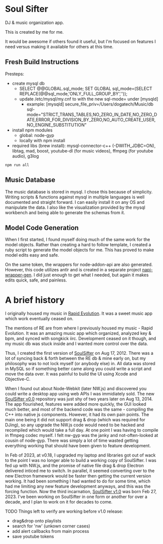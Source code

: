 Soul Sifter
===========

DJ & music organization app.

This is created by me for me.

It would be awesome if others found it useful, but I'm focused on features I need versus making it available for others at this time.

Fresh Build Instructions
------------------------
Presteps:
* create mysql db
  * SELECT @@GLOBAL.sql_mode; SET GLOBAL sql_mode=(SELECT REPLACE(@@sql_mode,'ONLY_FULL_GROUP_BY',''));
  * update /etc/mysql/my.cnf to with the new sql-mode= under [mysqld]
    * example: [mysqld]
      secure_file_priv=/Users/dogatech/Music/db
      sql-mode="STRICT_TRANS_TABLES,NO_ZERO_IN_DATE,NO_ZERO_DATE,ERROR_FOR_DIVISION_BY_ZERO,NO_AUTO_CREATE_USER,NO_ENGINE_SUBSTITUTION"
* install npm modules
  * global: node-gyp
  * locally with npm install
* required libs (brew install): mysql-connector-c++ (-DWITH_JDBC=ON), libtag, mad, boost, youtube-dl (for music videos), ffmpeg (for youtube audio), g3log

```
npm run all
```

Music Database
--------------
The music database is stored in mysql. I chose this because of simplicity. Writing scripts & functions against mysql in multiple languages is well documented and straight forward. I can easily install it on any OS and manipulate the data. I also like the visualization provided by the mysql workbench and being able to generate the schemas from it.

Model Code Generation
---------------------
When I first started, I found myself doing much of the same work for the model objects. Rather than creating a hard to follow template, I created a ruby script to generate the model objects for me. This has proved to make model edits easy and safe.

On the same token, the wrappers for node-addon-api are also generated. However, this code utilizes antlr and is created in a separate project [napi-wrapper-gen](https://github.com/broken/napi-wrapper-gen). I did just enough to get what I needed, but again it makes edits quick, safe, and painless.


A brief history
===============

I originally housed my music in [Rapid Evolution](https://en.wikipedia.org/wiki/Rapid_Evolution). It was a sweet music app which work eventually ceased on.

The mentions of RE are from where I previously housed my music - Rapid Evolution. It was an amazing music app which organized, analyzed key & bpm, and synced with songkick iirc. Development ceased on it though, and my music db was stuck inside and I wanted more control over the data.

Thus, I created the first version of [SoulSifter](https://github.com/broken/soul-sifter) on Aug 17, 2012. There was a lot of syncing back & forth between the RE db & mine early on, but my philosophy was to not lock myself (or anybody else) in. All data was stored in MySQL so if something better came along you could write a script and move the data over. It was painful to build the UI using Xcode and Objective-C.

When I found out about Node-Webkit (later NW.js) and discovered you could write a desktop app using web APIs I was immidiately sold. The new [SoulSifter v0.0](https://github.com/broken/soulsifter) repository was just shy of two years later on Aug 13, 2014. The app flourished, features were added more quickly, the GUI looked much better, and most of the backend code was the same - compiling the C++ into native js components. However, it had its own pain points. The main one being it did not support drag & drop (which was required for DJing), so any upgrade the NW.js code would need to be hacked and recompiled which would take a full day. At one point I was having to compile in ffmpeg codec myself. I felt nw-gyp was the janky and not-often-looked at cousin of node-gyp. There was simply a lot of time wasted getting everything working that should have been given to feature development.

In Feb of 2023, at v0.18, I upgraded my laptop and libraries got out of wack to the point I was no longer able to build a working copy of SoulSifter. I was fed up with NW.js, and the promise of native file drag & drop Electron delivered inticed me to switch. In parallel, it seemed converting over to the new Electron framework would be faster then getting the current version working. It had been something I had wanted to do for some time, which had me limiting any new feature development anyways, and this was the forcing function. Now the third incarnation, [SoulSifter v1.0]() was born Feb 27, 2023. I've been working on SoulSifter in one form or another for over a decade, and I plan to work on it for decades to come.

TODO
Things left to verify are working before v1.0 release:
* drag&drop onto playlists
* search for 'nw' (unkown corner cases)
* add alert callbacks from main process
* save youtube tokens
